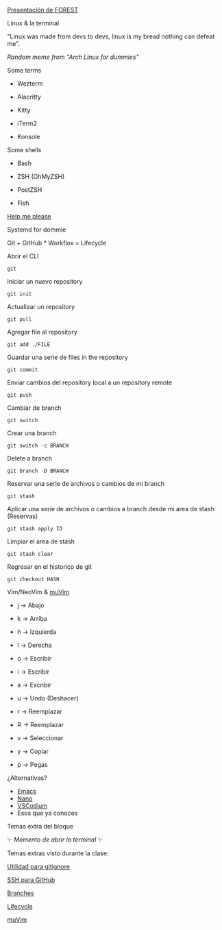 [Presentación de FOREST](https://docs.google.com/presentation/d/1eeE_4MOfJoZYqBsbiu6Egewo0aOydO4P7efqp0jnDyY/edit#slide=id.p)

Linux & la terminal

"Linux was made from devs to devs, linux is my bread nothing can defeat me".

_Random meme from "Arch Linux for dummies"_

Some terms

- Wezterm

- Alacritty

- Kitty

- iTerm2

- Konsole

Some shells

- Bash

- ZSH (OhMyZSH)

- PostZSH

- Fish

[Help me please](https://www.youtube.com/watch?v=4TcMGG2VJjg)

Systemd for dommie

Git + GitHub \* Workflox = Lifecycle

Abrir el CLI

```
git
```

Iniciar un nuevo repository
```
git init
```


Actualizar un repository
```
git pull
```


Agregar file al repository
```
git add ./FILE
```


Guardar una serie de files in the repository
```
git commit
```


Enviar cambios del repository local a un repository remote
```
git push
```

Cambiar de branch
```
git switch
```


Crear una branch
```
git switch -c BRANCH
```


Delete a branch
```
git branch -D BRANCH
```


Reservar una serie de archivos o cambios de mi branch
```
git stash
```


Aplicar una serie de archivos o cambios a branch desde mi area de stash (Reservas)
```
git stash apply ID
```


Limpiar el area de stash
```
git stash clear
```

Regresar en el historico de git
```
git checkout HASH
```

Vim/NeoVim & [muVim](https://github.com/AndresMpa/mu-vim/tree/singleFile)

- j -> Abajo
- k -> Arriba
- h -> Izquierda
- l -> Derecha

- o -> Escribir
- i -> Escribir
- a -> Escribir

- u -> Undo (Deshacer)

- r -> Reemplazar
- R -> Reemplazar

- v -> Seleccionar

- y -> Copiar

- p -> Pegas

¿Alternativas?

- [Emacs](https://www.gnu.org/software/emacs/)
- [Nano](https://www.nano-editor.org/)
- [VSCodium](https://github.com/VSCodium/vscodium)
- Esos que ya conoces

Temas extra del bloque

✨ _Momento de abrir la terminal_  ✨ 

Temas extras visto durante la clase:



[Utilidad para gitignore](https://www.toptal.com/developers/gitignore)

[SSH para GitHub](https://docs.github.com/es/authentication/connecting-to-github-with-ssh/generating-a-new-ssh-key-and-adding-it-to-the-ssh-agent)

[Branches](https://miro.medium.com/v2/resize:fit:1400/1*xziksRTlxzd0s3HhIjnpaw.png)

[Lifecycle](https://git-scm.com/book/en/v2/images/lifecycle.png)

[muVim](https://github.com/AndresMpa/mu-vim/blob/main/.examples/nvim_2.png)


